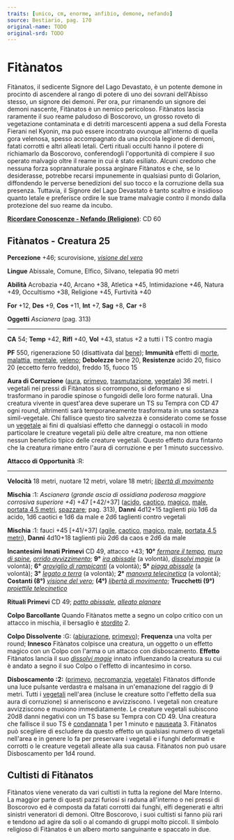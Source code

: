 ```yaml
---
traits: [unico, cm, enorme, anfibio, demone, nefando]
source: Bestiario, pag. 170
original-name: TODO
original-srd: TODO
---
```


# Fitànatos

Fitànatos, il sedicente Signore del Lago Devastato, è un potente demone in
procinto di ascendere al rango di potere di uno dei sovrani dell'Abisso stesso,
un signore dei demoni. Per ora, pur rimanendo un signore dei demoni nascente,
Fitànatos è un nemico pericoloso. Fitànatos lascia raramente il suo reame
paludoso di Boscorovo, un grosso roveto di vegetazione contaminata e di detriti
marcescenti appena a sud della Foresta Fierani nel Kyonin, ma può essere
incontrato ovunque all'interno di quella gora velenosa, spesso accompagnato da
una piccola legione di demoni, fatati corrotti e altri alleati letali. Certi
rituali occulti hanno il potere di richiamarlo da Boscorovo, conferendogli
l'opportunità di compiere il suo operato malvagio oltre il reame in cui è stato
esiliato. Alcuni credono che nessuna forza soprannaturale possa arginare
Fitànatos e che, se lo desiderasse, potrebbe recarsi impunemente in qualsiasi
punto di Golarion, diffondendo le perverse benedizioni del suo tocco e la
corruzione della sua presenza. Tuttavia, il Signore del Lago Devastato è tanto
scaltro e insidioso quanto letale e preferisce ordire le sue trame malvagie
contro il mondo dalla protezione del suo reame da incubo.

**[Ricordare Conoscenze - Nefando (Religione)](/azioni/ricordare-conoscenze)**:
CD 60

## Fitànatos - Creatura 25

**Percezione** +46; scurovisione,
_[visione del vero](/incantesimi/visione-del-vero)_

**Lingue** Abissale, Comune, Elfico, Silvano, telepatia 90 metri

**Abilità** Acrobazia +40, Arcano +38, Atletica +45, Intimidazione +46, Natura
+49, Occultismo +38, Religione +45, Furtività +40

**For** +12, **Des** +9, **Cos** +11, **Int** +7, **Sag** +8, **Car** +8

**Oggetti** _Ascianera_ (pag. 313)

---

**CA** 54; **Temp** +42, **Rifl** +40, **Vol** +43, status +2 a tutti i TS
contro magia

**PF** 550, rigenerazione 50 (disattivata dal [bene](/tratti/bene));
**Immunità** effetti di [morte](/tratti/morte), [malattia](/tratti/malattia),
[mentale](/tratti/mentale), [veleno](/tratti/veleno); **Debolezze** bene 20,
**Resistenze** acido 20, fisico 20 (eccetto ferro freddo), freddo 15, fuoco 15

**Aura di Corruzione** ([aura](/tratti/aura), [primevo](/tratti/primevo),
[trasmutazione](/tratti/trasmutazione), [vegetale](/tratti/vegetale)) 36 metri.
I vegetali nei pressi di Fitànatos si corrompono, si deformano e si trasformano
in parodie spinose o fungoidi delle loro forme naturali. Una creatura vivente in
quest'area deve superare un TS su Tempra con CD 47 ogni round, altrimenti sarà
temporaneamente trasformata in una sostanza simil-vegetale. Chi fallisce questo
tiro salvezza è considerato come se fosse un [vegetale](/tratti/vegetale) ai
fini di qualsiasi effetto che danneggi o ostacoli in modo particolare le
creature vegetali più delle altre creature, ma non ottiene nessun beneficio
tipico delle creature vegetali. Questo effetto dura fintanto che la creatura
rimane entro l'aura di corruzione e per 1 minuto successivo.

**Attacco di Opportunità** :R:

---

**Velocità** 18 metri, nuotare 12 metri, volare 18 metri;
_[libertà di movimento](/incantesimi/liberta-di-movimento)_

**Mischia** :1: _Ascianera_ (_grande ascia di ossidiana poderosa maggiore
corrosiva superiore +4_) +47 \[+42/+37] ([acido](/tratti/acido),
[caotico](/tratti/caotico), [magico](/tratti/magico), [male](/tratti/male),
[portata 4,5 metri](/tratti/portata), [spazzare](/tratti/portata); pag. 313),
**Danni** 4d12+15 taglienti più 1d6 da acido, 1d6 caotici e 1d6 da male e 2d6
taglienti contro vegetali

**Mischia** :1: fauci +45 \[+41/+37] ([agile](/tratti/agile),
[caotico](/tratti/caotico), [magico](/tratti/magico), [male](/tratti/male),
[portata 4,5 metri](/tratti/portata)), **Danni** 4d10+18 taglienti più 2d6 da
caos e 2d6 da male

**Incantesimi Innati Primevi** CD 49, attacco +43; **10°**
_[fermare il tempo](/incantesimi/fermare-il-tempo),
[muro di spine](/incantesimi/muro-di-spine),
[orrido avvizzimento](/incantesimi/orrido-avvizzimento)_; **9°**
_[ira abissale](/incantesimi/incantesimi-focalizzati)_ (a volontà),
_[dissolvi magie](/incantesimi/dissolvi-magie)_ (a volontà); **6°**
_[groviglio di rampicanti](/incantesimi/groviglio-di-rampicanti)_ (a volontà);
**5°** _[piaga abissale](/incantesimi/piaga-abissale)_ (a volontà); **3°**
_[legato a terra](/incantesimi/legato-a-terra)_ (a volontà); **2°**
_[manovra telecinetica](/incantesimi/manovra-telecinetica)_ (a volontà);
**Costanti (8°)** _[visione del vero](/incantesimi/visione-del-vero)_; **(4°)**
_[libertà di movimento](/incantesimi/liberta-di-movimento)_; **Trucchetti (9°)**
_[proiettile telecinetico](/incantesimi/proiettile-telecinetico)_

**Rituali Primevi** CD 49; _[patto abissale](/incantesimi/rituali)_,
_[alleato planare](/incantesimi/rituali)_

**Colpo Barcollante** Quando Fitànatos mette a segno un colpo critico con un
attacco in mischia, il bersaglio è [stordito](/condizioni/stordito) 2.

**Colpo Dissolvente** :G: ([abiurazione](/tratti/abiurazione),
[primevo](/tratti/primevo)); **Frequenza** una volta per round; **Innesco**
Fitànatos colpisce una creatura, un oggetto o un effetto magico con un Colpo con
l'arma o un attacco con disboscamento. **Effetto** Fitànatos lancia il suo
_[dissolvi magie](/incantesimi/dissolvi-magie)_ innato influenzando la creatura
su cui è andato a segno il suo Colpo o l'effetto di incantesimo in corso.

**Disboscamento** **:2:** ([primevo](/tratti/primevo),
[necromanzia](/tratti/necromanzia), [vegetale](/tratti/vegetale)) Fitànatos
diffonde una luce pulsante verdastra e malsana in un'emanazione del raggio di 9
metri. Tutti i [vegetali](/tratti/vegetale) nell'area (incluse le creature sotto
l'effetto della sua aura di corruzione) si anneriscono e avvizziscono. I
vegetali non creature avvizziscono e muoiono immediatamente. Le creature
vegetali subiscono 20d8 danni negativi con un TS base su Tempra con CD 49. Una
creatura che fallisce il suo TS è [condannata](/condizioni/condannato) 1 per 1
minuto e [nauseata](/condizioni/nauseato) 3. Fitànatos può scegliere di
escludere da questo effetto un qualsiasi numero di vegetali nell'area e in
genere lo fa per preservare i vegetali e i funghi deformati e corrotti o le
creature vegetali alleate alla sua causa. Fitànatos non può usare Disboscamento
per 1d4 round.

## **Cultisti di Fitànatos**

Fitànatos viene venerato da vari cultisti in tutta la regione del Mare Interno.
La maggior parte di questi pazzi furiosi si raduna all'interno o nei pressi di
Boscorovo ed è composta da fatati corrotti dai funghi, elfi degenerati e altri
sinistri veneratori di demoni. Oltre Boscorovo, i suoi cultisti si fanno più
rari e tendono ad agire da soli o al comando di gruppi molto piccoli. Il simbolo
religioso di Fitànatos è un albero morto sanguinante e spaccato in due.
